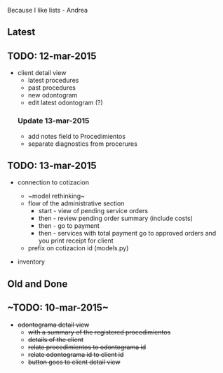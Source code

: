 Because I like lists - Andrea

## Latest

TODO: 12-mar-2015
-----------------

- client detail view
    - latest procedures
    - past procedures
    - new odontogram
    - edit latest odontogram (?)
    ### Update 13-mar-2015
    - add notes field to Procedimientos
    - separate diagnostics from procerures

TODO: 13-mar-2015
-----------------

- connection to cotizacion
    - ~model rethinking~
    - flow of the administrative section
        - start - view of pending service orders
        - then - review pending order summary (include  costs)
        - then - go to payment
        - then - services with total payment go to approved orders and you print receipt for client
    - prefix on cotizacion id (models.py)

- inventory

## Old and Done

## ~TODO: 10-mar-2015~

- ~~odontograma detail view~~
    - ~~with a summary of the registered procedimientos~~
    - ~~details of the client~~
    - ~~relate procedimientos to odontograma id~~
    - ~~relate odontograma id to client id~~
    - ~~button goes to client detail view~~
